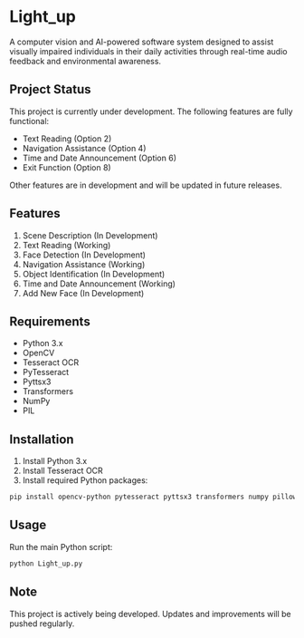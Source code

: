 # Light_up

A computer vision and AI-powered software system designed to assist visually impaired individuals in their daily activities through real-time audio feedback and environmental awareness.

## Project Status
This project is currently under development. The following features are fully functional:
- Text Reading (Option 2)
- Navigation Assistance (Option 4)
- Time and Date Announcement (Option 6)
- Exit Function (Option 8)

Other features are in development and will be updated in future releases.

## Features
1. Scene Description (In Development)
2. Text Reading (Working)
3. Face Detection (In Development)
4. Navigation Assistance (Working)
5. Object Identification (In Development)
6. Time and Date Announcement (Working)
7. Add New Face (In Development)

## Requirements
- Python 3.x
- OpenCV
- Tesseract OCR
- PyTesseract
- Pyttsx3
- Transformers
- NumPy
- PIL

## Installation
1. Install Python 3.x
2. Install Tesseract OCR
3. Install required Python packages:
```bash
pip install opencv-python pytesseract pyttsx3 transformers numpy pillow
```

## Usage
Run the main Python script:
```bash
python Light_up.py
```

## Note
This project is actively being developed. Updates and improvements will be pushed regularly. 